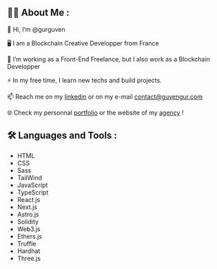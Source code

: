## 👩‍💻 About Me :
👋 Hi, I’m @gurguven

🖥 I am a Blockchain Creative Developper from France

🔭 I’m working as a Front-End Freelance, but I also work as a Blockchain Developper

⚡ In my free time, I learn new techs and build projects.

📫 Reach me on my [linkedin](https://www.linkedin.com/in/guven-gur/) or on my e-mail contact@guvengur.com

🌐 Check my personnal [portfolio](https://www.guvengur.com) or the website of my [agency](https://www.kbs-agency.com) ! 

## 🛠️ Languages and Tools :

- HTML 
- CSS
- Sass
- TailWind
- JavaScript
- TypeScript
- React.js
- Next.js 
- Astro.js
- Solidity
- Web3.js
- Ethers.js
- Truffle 
- Hardhat
- Three.js
